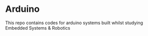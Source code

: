 # Arduino
This repo contains codes for arduino systems built whilst studying Embedded Systems &amp; Robotics
